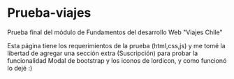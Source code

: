 # Prueba-viajes
Prueba final del módulo de Fundamentos del desarrollo Web
"Viajes Chile"

Esta página tiene los requerimientos de la prueba (html,css,js) y me tomé la libertad de agregar una sección extra (Suscripción) 
para probar la funcionalidad Modal de bootstrap y los iconos de lordicon, y como funcionó lo dejé :)
